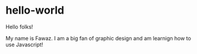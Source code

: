 # hello-world
Hello folks!

My name is Fawaz. I am a big fan of graphic design and am learnign how to use Javascript!
